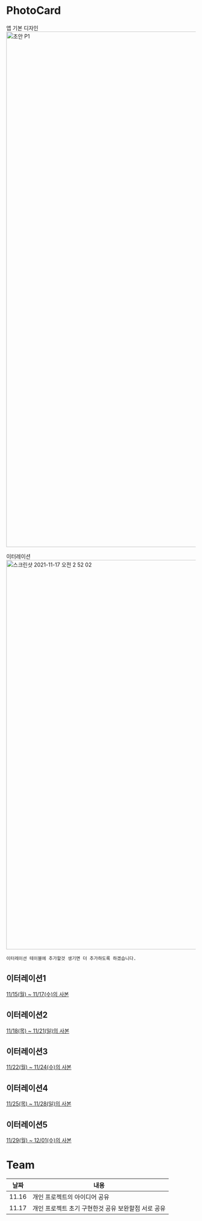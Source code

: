 # PhotoCard
앱 기본 디자인
<img width="1366" alt="초안 P1" src="https://user-images.githubusercontent.com/89408824/142038063-48b63f62-9809-4ace-aab0-4718cc46085d.png">

이터레이션
<img width="1032" alt="스크린샷 2021-11-17 오전 2 52 02" src="https://user-images.githubusercontent.com/89408824/142039033-ed348545-56cb-4c60-85df-7cdbc9f6c741.png">

`이터레이션 테이블에 추가할것 생기면 더 추가하도록 하겠습니다.`
## 이터레이션1

[11/15(월) ~ 11/17(수)의 사본](https://www.notion.so/9aaa522abf0a4fb59abec12c9c8a3f53)

## 이터레이션2

[11/18(목) ~ 11/21(일)의 사본](https://www.notion.so/8cf587e60d6f4fb282424d01cc688ebc)

## 이터레이션3

[11/22(월) ~ 11/24(수)의 사본](https://www.notion.so/f1c74ff7ea9546cdb582501ab254519f)

## 이터레이션4

[11/25(목) ~ 11/28(일)의 사본](https://www.notion.so/8465b3bd98dd433b807e369e6a13e78d)

## 이터레이션5

[11/29(월) ~ 12/01(수)의 사본](https://www.notion.so/93829ecd253f44ddacbfe185d31cf8ef)
# Team
|날짜|내용|
|---|---|
|11.16| 개인 프로젝트의 아이디어 공유|
|11.17| 개인 프로젝트 초기 구현한것 공유 보완할점 서로 공유 |
